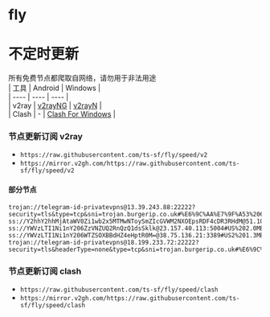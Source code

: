 # fly
# 不定时更新
所有免费节点都爬取自网络，请勿用于非法用途  
|  工具  | Android  | Windows  |  
|  ----  | ----   | ----  |  
| v2ray  | [v2rayNG](https://github.com/2dust/v2rayNG/releases) | [v2rayN](https://github.com/2dust/v2rayN/releases) |  
| Clash  | - | [Clash For Windows](https://github.com/2dust/clashN/releases) | 
  
### 节点更新订阅  v2ray
- `https://raw.githubusercontent.com/ts-sf/fly/speed/v2`  
- `https://mirror.v2gh.com/https://raw.githubusercontent.com/ts-sf/fly/speed/v2`  

#### 部分节点  
``` 
trojan://telegram-id-privatevpns@13.39.243.88:22222?security=tls&type=tcp&sni=trojan.burgerip.co.uk#%E6%9C%AA%E7%9F%A53%206.1MB%2Fs
ss://Y2hhY2hhMjAtaWV0Zi1wb2x5MTMwNToySmZIcGVWM2NXOEpsRDF4cDR3RHdM@51.103.233.245:19278#%E6%9C%AA%E7%9F%A54%203.4MB%2Fs
ss://YWVzLTI1Ni1nY206ZzVNZUQ2RnQzQ1dsSklk@23.157.40.113:5004#US%202.0MB%2Fs
ss://YWVzLTI1Ni1nY206WTZSOXBBdHZ4eHptR0M=@38.75.136.21:3389#US2%201.3MB%2Fs
trojan://telegram-id-privatevpns@18.199.233.72:22222?security=tls&headerType=none&type=tcp&sni=trojan.burgerip.co.uk#%E6%9C%AA%E7%9F%A510%2042.9KB%2Fs
```
### 节点更新订阅  clash
- `https://raw.githubusercontent.com/ts-sf/fly/speed/clash`  
- `https://mirror.v2gh.com/https://raw.githubusercontent.com/ts-sf/fly/speed/clash`  


